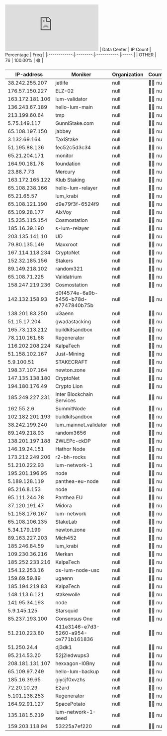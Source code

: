![Diagramm](https://github.com/obajay/StateSync-snapshots/blob/main/Projects/Lum/1/README.md)
| Data Center | IP Count | Percentage | Freq |
|:------------:|:--------:|:-----------:|:-----:|
| OTHER | 76 | 100.00% | 🟢 |

<!-- START_TABLE -->
| IP-address | Moniker | Organization | Country | City |
|-------------|---------|---------------|---------|------|
| 38.242.255.207 | jetlife | null | 🏴‍☠️ null | null |
| 176.57.150.227 | ELZ-02 | null | 🏴‍☠️ null | null |
| 163.172.181.106 | lum-validator | null | 🏴‍☠️ null | null |
| 136.243.67.189 | hello-lum-main | null | 🏴‍☠️ null | null |
| 213.199.60.64 | tmp | null | 🏴‍☠️ null | null |
| 5.75.149.117 | GunniStake.com | null | 🏴‍☠️ null | null |
| 65.108.197.150 | jabbey | null | 🏴‍☠️ null | null |
| 3.132.69.164 | TaxiStake | null | 🏴‍☠️ null | null |
| 51.195.88.136 | fec52c5d3c34 | null | 🏴‍☠️ null | null |
| 65.21.204.171 | monitor | null | 🏴‍☠️ null | null |
| 164.90.181.78 | foundation | null | 🏴‍☠️ null | null |
| 23.88.7.73 | Mercury | null | 🏴‍☠️ null | null |
| 163.172.165.122 | Klub Staking | null | 🏴‍☠️ null | null |
| 65.108.238.166 | hello-lum-relayer | null | 🏴‍☠️ null | null |
| 65.21.65.57 | lum_krabi | null | 🏴‍☠️ null | null |
| 65.108.121.190 | d9e79f3f-6524f9 | null | 🏴‍☠️ null | null |
| 65.109.28.177 | AlxVoy | null | 🏴‍☠️ null | null |
| 15.235.115.154 | Cosmostation | null | 🏴‍☠️ null | null |
| 185.16.39.190 | s-lum-relayer | null | 🏴‍☠️ null | null |
| 203.135.141.10 | UD | null | 🏴‍☠️ null | null |
| 79.80.135.149 | Maxxroot | null | 🏴‍☠️ null | null |
| 167.114.118.234 | CryptoNet | null | 🏴‍☠️ null | null |
| 152.32.185.156 | Stakers | null | 🏴‍☠️ null | null |
| 89.149.218.102 | random321 | null | 🏴‍☠️ null | null |
| 65.108.71.225 | Validatrium | null | 🏴‍☠️ null | null |
| 158.247.219.236 | Cosmostation | null | 🏴‍☠️ null | null |
| 142.132.158.93 | d0f4574e-6a9b-5456-b78d-e7747840b75b | null | 🏴‍☠️ null | null |
| 138.201.83.250 | uGaenn | null | 🏴‍☠️ null | null |
| 51.15.17.204 | gwadastacking | null | 🏴‍☠️ null | null |
| 165.73.113.212 | buildkitsandbox | null | 🏴‍☠️ null | null |
| 78.110.161.68 | Regenerator | null | 🏴‍☠️ null | null |
| 116.202.208.224 | KalpaTech | null | 🏴‍☠️ null | null |
| 51.158.102.167 | Just-Mining | null | 🏴‍☠️ null | null |
| 5.9.100.51 | STAKECRAFT | null | 🏴‍☠️ null | null |
| 198.37.107.164 | newton.zone | null | 🏴‍☠️ null | null |
| 147.135.138.180 | CryptoNet | null | 🏴‍☠️ null | null |
| 194.180.176.49 | Crypto Lion | null | 🏴‍☠️ null | null |
| 185.249.227.231 | Inter Blockchain Services | null | 🏴‍☠️ null | null |
| 162.55.2.6 | SummitNode | null | 🏴‍☠️ null | null |
| 102.182.201.193 | buildkitsandbox | null | 🏴‍☠️ null | null |
| 38.242.199.240 | lum_mainnet_validator | null | 🏴‍☠️ null | null |
| 89.149.218.93 | random3656 | null | 🏴‍☠️ null | null |
| 138.201.197.188 | ZWLEPc-ckDP | null | 🏴‍☠️ null | null |
| 146.19.24.151 | Hathor Node | null | 🏴‍☠️ null | null |
| 173.212.249.206 | r2-bh-rocks | null | 🏴‍☠️ null | null |
| 51.210.222.93 | lum-network-1 | null | 🏴‍☠️ null | null |
| 195.201.196.95 | node | null | 🏴‍☠️ null | null |
| 5.189.128.119 | panthea-eu-node | null | 🏴‍☠️ null | null |
| 95.216.8.153 | node | null | 🏴‍☠️ null | null |
| 95.111.244.78 | Panthea EU | null | 🏴‍☠️ null | null |
| 37.120.191.47 | Midora | null | 🏴‍☠️ null | null |
| 51.158.176.167 | lum-network | null | 🏴‍☠️ null | null |
| 65.108.106.135 | StakeLab | null | 🏴‍☠️ null | null |
| 5.34.179.199 | newton.zone | null | 🏴‍☠️ null | null |
| 89.163.227.203 | Mich452 | null | 🏴‍☠️ null | null |
| 185.246.84.59 | lum_krabi | null | 🏴‍☠️ null | null |
| 109.230.36.216 | Merkan | null | 🏴‍☠️ null | null |
| 185.252.233.216 | KalpaTech | null | 🏴‍☠️ null | null |
| 154.12.253.16 | os-lum-node-usc | null | 🏴‍☠️ null | null |
| 159.69.59.89 | ugaenn | null | 🏴‍☠️ null | null |
| 185.194.219.83 | KalpaTech | null | 🏴‍☠️ null | null |
| 148.113.6.121 | stakewolle | null | 🏴‍☠️ null | null |
| 141.95.34.193 | node | null | 🏴‍☠️ null | null |
| 5.9.145.125 | Starsquid | null | 🏴‍☠️ null | null |
| 85.237.193.100 | Consensus One | null | 🏴‍☠️ null | null |
| 51.210.223.80 | 411e3146-e7d3-5260-a954-ce771b161836 | null | 🏴‍☠️ null | null |
| 51.250.24.4 | dj3dk1 | null | 🏴‍☠️ null | null |
| 95.214.53.20 | 52j2ledwups3 | null | 🏴‍☠️ null | null |
| 208.181.131.107 | hexxagon-I0Bny | null | 🏴‍☠️ null | null |
| 65.109.97.249 | hello-lum-backup | null | 🏴‍☠️ null | null |
| 185.16.39.65 | giycjf0xvzhs | null | 🏴‍☠️ null | null |
| 72.20.10.29 | E2ard | null | 🏴‍☠️ null | null |
| 5.101.138.253 | Regenerator | null | 🏴‍☠️ null | null |
| 164.92.91.127 | SpacePotato | null | 🏴‍☠️ null | null |
| 135.181.5.219 | lum-network-1-seed | null | 🏴‍☠️ null | null |
| 159.203.118.94 | 53225a7ef220 | null | 🏴‍☠️ null | null |

<!-- END_TABLE -->